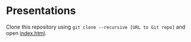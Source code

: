 # Presentations
Clone this repository using `git clone --recursive [URL to Git repo]` and open [index.html](index.html).

<!-- Use `git submodule update --init --recursive` to update the submodules in this repo -->
